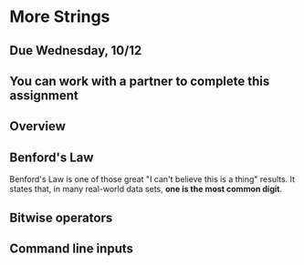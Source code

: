 # More Strings

## Due Wednesday, 10/12

## You can work with a partner to complete this assignment

## Overview

## Benford's Law

Benford's Law is one of those great "I can't believe this is a thing" results. It states that, in many real-world data sets, **one is the most common digit**.


## Bitwise operators


## Command line inputs

